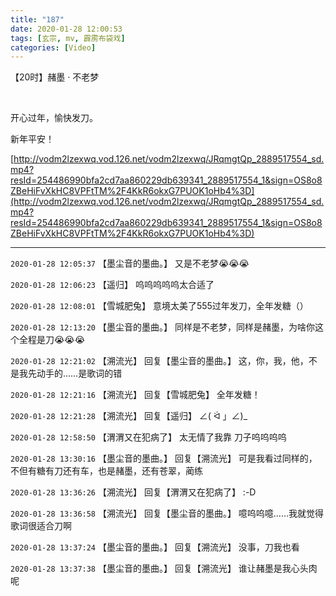 ```yaml
---
title: "187"
date: 2020-01-28 12:00:53
tags: [玄宗, mv, 霹雳布袋戏]
categories: [Video]
---
```


<p>【20时】赭墨&nbsp;&middot;&nbsp;不老梦</p> 
<p><br /></p> 
<p>开心过年，愉快发刀。</p> 
<p>新年平安！</p>

[http://vodm2lzexwq.vod.126.net/vodm2lzexwq/JRqmgtQp_2889517554_sd.mp4?resId=254486990bfa2cd7aa860229db639341_2889517554_1&sign=OS8o8ZBeHiFvXkHC8VPFtTM%2F4KkR6okxG7PUOK1oHb4%3D](http://vodm2lzexwq.vod.126.net/vodm2lzexwq/JRqmgtQp_2889517554_sd.mp4?resId=254486990bfa2cd7aa860229db639341_2889517554_1&sign=OS8o8ZBeHiFvXkHC8VPFtTM%2F4KkR6okxG7PUOK1oHb4%3D)

<!-- more -->

---

`2020-01-28 12:05:37` 【墨尘音的墨曲。】 又是不老梦😭😭😭

`2020-01-28 12:06:23` 【遥归】 呜呜呜呜呜太合适了

`2020-01-28 12:08:01` 【雪城肥兔】 意境太美了555过年发刀，全年发糖（）

`2020-01-28 12:13:20` 【墨尘音的墨曲。】 同样是不老梦，同样是赭墨，为啥你这个全程是刀😭😭😭

`2020-01-28 12:21:02` 【溯流光】 回复【墨尘音的墨曲。】 这，你，我，他，不是我先动手的……是歌词的错

`2020-01-28 12:21:16` 【溯流光】 回复【雪城肥兔】 全年发糖！

`2020-01-28 12:21:28` 【溯流光】 回复【遥归】 ∠( ᐛ 」∠)\_

`2020-01-28 12:58:50` 【渭渭又在犯病了】 太无情了我靠 刀子呜呜呜呜

`2020-01-28 13:30:16` 【墨尘音的墨曲。】 回复【溯流光】 可是我看过同样的，不但有糖有刀还有车，也是赭墨，还有苍翠，蔺练

`2020-01-28 13:36:26` 【溯流光】 回复【渭渭又在犯病了】 :-D

`2020-01-28 13:36:58` 【溯流光】 回复【墨尘音的墨曲。】 噫呜呜噫……我就觉得歌词很适合刀啊

`2020-01-28 13:37:24` 【墨尘音的墨曲。】 回复【溯流光】 没事，刀我也看

`2020-01-28 13:37:38` 【墨尘音的墨曲。】 回复【溯流光】 谁让赭墨是我心头肉呢
